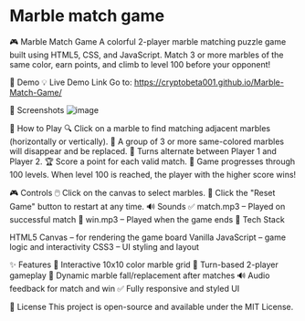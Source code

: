# Marble match game

🎮 Marble Match Game
A colorful 2-player marble matching puzzle game built using HTML5, CSS, and JavaScript. Match 3 or more marbles of the same color, earn points, and climb to level 100 before your opponent!

🚀 Demo
💡 Live Demo Link Go to: https://cryptobeta001.github.io/Marble-Match-Game/

📸 Screenshots
![image](https://github.com/user-attachments/assets/6f5920e4-29ac-48df-8d43-059c68308f24)

🧩 How to Play
🔍 Click on a marble to find matching adjacent marbles (horizontally or vertically).
🎯 A group of 3 or more same-colored marbles will disappear and be replaced.
🧠 Turns alternate between Player 1 and Player 2.
🏆 Score a point for each valid match.
🧱 Game progresses through 100 levels. When level 100 is reached, the player with the higher score wins!

🎮 Controls
🖱️ Click on the canvas to select marbles.
🔁 Click the "Reset Game" button to restart at any time.
🔊 Sounds
✅ match.mp3 – Played on successful match
🏁 win.mp3 – Played when the game ends
🧱 Tech Stack

HTML5 Canvas – for rendering the game board
Vanilla JavaScript – game logic and interactivity
CSS3 – UI styling and layout



✨ Features
🎨 Interactive 10x10 color marble grid
🧠 Turn-based 2-player gameplay
🔄 Dynamic marble fall/replacement after matches
🔊 Audio feedback for match and win
✅ Fully responsive and styled UI


📜 License
This project is open-source and available under the MIT License.
